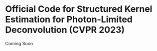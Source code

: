 # Official Code for Structured Kernel Estimation for Photon-Limited Deconvolution  (CVPR 2023)
Coming Soon
